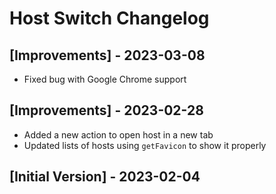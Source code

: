 # Host Switch Changelog

## [Improvements] - 2023-03-08

- Fixed bug with Google Chrome support

## [Improvements] - 2023-02-28

- Added a new action to open host in a new tab
- Updated lists of hosts using `getFavicon` to show it properly

## [Initial Version] - 2023-02-04
